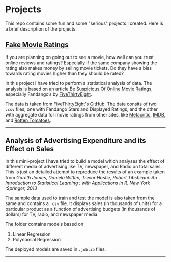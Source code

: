 # Projects

This repo contains some fun and some "serious" projects I created. Here is a brief description of the projects.

## [Fake Movie Ratings](https://github.com/hahahardik/Projects/tree/main/Fake-Movie-Ratings)

If you are planning on going out to see a movie, how well can you trust online reviews and ratings? Especially if the same company showing the rating also makes money by selling movie tickets. Do they have a bias towards rating movies higher than they should be rated?

In this project I have tried to perform a statistical analysis of data. The analysis is based on an article [Be Suspicious Of Online Movie Ratings](http://fivethirtyeight.com/features/fandango-movies-ratings/), especially Fandango’s by [FiveThirtyEight](https://fivethirtyeight.com/).

The data is taken from [FiveThirtyEight's GitHub](https://github.com/fivethirtyeight/data). The data consits of two `.csv` files, one with Fandango Stars and Displayed Ratings, and the other with aggregate data for movie ratings from other sites, like [Metacritic](https://www.metacritic.com/), [IMDB](https://www.imbd.com/), and [Rotten Tomatoes](https://www.rottentomatoes.com/).

----

## Analysis of Advertising Expenditure and its Effect on Sales

In this mini-project I have tried to build a model which analyses the effect of different media of advertising like TV, newspaper, and Radio on total sales. This is just an detailed attempt to reproduce the results of an example taken from *Gareth James, Daniela Witten, Trevor Hastie, Robert Tibshirani. An Introduction to Statistical Learning : with Applications in R. New York :Springer, 2013*

The sample data used to train and test the model is also taken from the same and contains a `.csv` file. It displays sales (in thousands of units) for a particular product as a function of advertising budgets (in thousands of dollars) for TV, radio, and newspaper media.

The folder contains models based on
1. Linear Regression
2. Polynomial Regression

The deployed models are saved in `.joblib` files.

----
